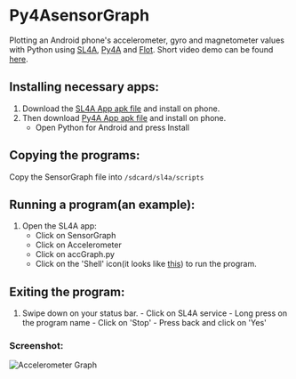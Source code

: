 Py4AsensorGraph
===============

Plotting an Android phone's accelerometer, gyro and magnetometer values with Python using [SL4A](https://code.google.com/p/android-scripting/), [Py4A](https://code.google.com/p/python-for-android/) and [Flot](http://www.flotcharts.org/). Short video demo can be found [here](https://www.youtube.com/watch?v=79S9gTuYy9M).

## Installing necessary apps:

1. Download the [SL4A App apk file](https://code.google.com/p/android-scripting/downloads/detail?name=sl4a_r6.apk) and install on phone.
2. Then download [Py4A App apk file](https://code.google.com/p/python-for-android/downloads/detail?name=PythonForAndroid_r5.apk) and install on phone.
    -  Open Python for Android and press Install
    
## Copying the programs: 

Copy the SensorGraph file into `/sdcard/sl4a/scripts`

## Running a program(an example):

1. Open the SL4A app:
    - Click on SensorGraph
    - Click on Accelerometer
    - Click on accGraph.py
    - Click on the 'Shell' icon(it looks like [this](http://screenshots.en.sftcdn.net/blog/en/2008/08/screen-capture-2.png)) to run the program.

## Exiting the program:

  1. Swipe down on your status bar.
    - Click on SL4A service
    - Long press on the program name
    - Click on 'Stop'
    - Press back and click on 'Yes'

### Screenshot:

![Accelerometer Graph](http://i.imgur.com/IIxFEXh.jpg?1)
